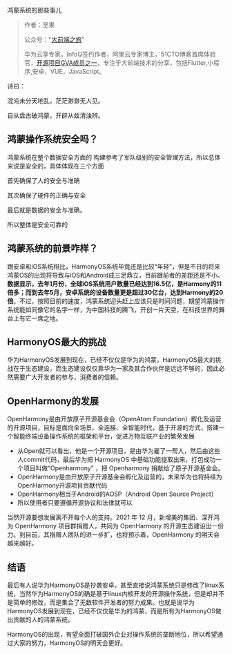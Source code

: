 鸿蒙系统的那些事儿

> 作者：坚果
>
> 公众号："[大前端之旅](https://mp.weixin.qq.com/s/aJvihD4dzEJyOV3q6_Zeng)"
>
> 华为云享专家，InfoQ签约作者，阿里云专家博主，51CTO博客首席体验官，[开源项目GVA成员之一](https://www.gin-vue-admin.com/)，专注于大前端技术的分享，包括Flutter,小程序,安卓，VUE，JavaScript。



诗曰：

混沌未分天地乱，茫茫渺渺无人见。

自从盘古破鸿蒙，开辟从兹清浊辨。

## 鸿蒙操作系统安全吗？

鸿蒙系统在整个数据安全方面的 构建参考了军队级别的安全管理方法，所以总体来说是安全的，具体体现在三个方面

首先确保了人的安全与准确

其次确保了硬件的正确与安全

最后就是数据的安全与准确。

所以整体是安全可靠的

## 鸿蒙系统的前景咋样？

跟安卓和iOS系统相比，HarmonyOS系统毕竟还是比较“年轻”，但是不日的将来鸿蒙OS的出现将导致与iOS和Android成三足鼎立，目前跟前者的差距还是不小。**数据显示，去年1月份，全球iOS系统用户数量已经达到16.5亿，是Harmony的11倍多；而到去年5月，安卓系统的设备数量更是超过30亿台，达到Harmony的20倍**。不过，按照目前的速度，鸿蒙系统迎头赶上应该只是时间问题，期望鸿蒙操作系统能如同像它的名字一样，为中国科技的腾飞，开创一片天空，在科技世界的舞台上有它一席之地。

## HarmonyOS最大的挑战

华为HarmonyOS发展到现在，已经不仅仅是华为的鸿蒙，HarmonyOS最大的挑战在于生态建设，而生态建设仅仅靠华为一家及其合作伙伴是远远不够的，因此必然需要广大开发者的参与，消费者的信赖。

## OpenHarmony的发展



OpenHarmony是由开放原子开源基金会（OpenAtom Foundation）孵化及运营的开源项目，目标是面向全场景、全连接、全智能时代，基于开源的方式，搭建一个智能终端设备操作系统的框架和平台，促进万物互联产业的繁荣发展

- 从Open就可以看出，他是一个开源项目，是由华为雇了一帮人，然后由这些人commit代码，最后华为把 HarmonyOS 中基础功能提取出来，打包成功一个项目叫做“Openharmony” ，把 Openharmony 捐献给了原子开源基金会。
- OpenHarmony是由开放原子开源基金会孵化及运营的，未来华为也将持续为OpenHarmony开源项目贡献代码
- OpenHarmony相当于Android的AOSP（Android Open Source Project）
- 所以使用者只要遵循开源协议和法律就可以

当然开源要想发展离不开每个人的支持。2021 年 12 月，新增美的集团、深开鸿为 OpenHarmony 项目群捐赠人，共同为 OpenHarmony 的开源生态建设出一份力。到目前，其捐赠人团队的进一步扩，也将预示着，OpenHarmony 的明天会越来越好。



## 结语

最后有人说华为HarmonyOS是抄袭安卓，甚至直接说鸿蒙系统只是修改了linux系统，当然华为HarmonyOS的确是基于linux内核开发的开源操作系统，但是却并不是简单的修改，而是集合了无数软件开发者的努力成果。也就是说华为HarmonyOS发展到现在，已经不仅仅是华为的鸿蒙，而是所有为HarmonyOS做出贡献的人的鸿蒙系统。

HarmonyOS的出现，有望全面打破国外企业对操作系统的垄断地位，所以希望通过大家的努力，HarmonyOS的明天会更好。

